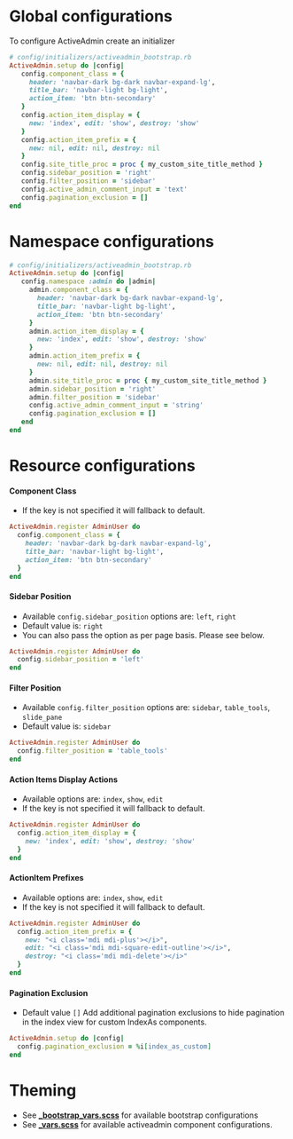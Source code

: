 # Global configurations
To configure ActiveAdmin create an initializer
```ruby
# config/initializers/activeadmin_bootstrap.rb
ActiveAdmin.setup do |config|
   config.component_class = {
     header: 'navbar-dark bg-dark navbar-expand-lg',
     title_bar: 'navbar-light bg-light',
     action_item: 'btn btn-secondary'
   }
   config.action_item_display = {
     new: 'index', edit: 'show', destroy: 'show'
   }
   config.action_item_prefix = {
     new: nil, edit: nil, destroy: nil
   }
   config.site_title_proc = proc { my_custom_site_title_method }
   config.sidebar_position = 'right'
   config.filter_position = 'sidebar'
   config.active_admin_comment_input = 'text'
   config.pagination_exclusion = []
end
```

# Namespace configurations
```ruby
# config/initializers/activeadmin_bootstrap.rb
ActiveAdmin.setup do |config|
   config.namespace :admin do |admin|
     admin.component_class = {
       header: 'navbar-dark bg-dark navbar-expand-lg',
       title_bar: 'navbar-light bg-light',
       action_item: 'btn btn-secondary'
     }
     admin.action_item_display = {
       new: 'index', edit: 'show', destroy: 'show'
     }
     admin.action_item_prefix = {
       new: nil, edit: nil, destroy: nil
     }
     admin.site_title_proc = proc { my_custom_site_title_method }
     admin.sidebar_position = 'right'
     admin.filter_position = 'sidebar'
     config.active_admin_comment_input = 'string'
     config.pagination_exclusion = []
   end
end
```

# Resource configurations
#### Component Class
- If the key is not specified it will fallback to default.
```ruby
ActiveAdmin.register AdminUser do
  config.component_class = {
    header: 'navbar-dark bg-dark navbar-expand-lg',
    title_bar: 'navbar-light bg-light',
    action_item: 'btn btn-secondary'
  }
end
```

#### Sidebar Position
- Available `config.sidebar_position` options are: `left`, `right`
- Default value is: `right`
- You can also pass the option as per page basis. Please see below.
```ruby
ActiveAdmin.register AdminUser do
  config.sidebar_position = 'left'
end
```

#### Filter Position
- Available `config.filter_position` options are: `sidebar`, `table_tools`, `slide_pane`
- Default value is: `sidebar`
```ruby
ActiveAdmin.register AdminUser do
  config.filter_position = 'table_tools'
end
```

#### Action Items Display Actions
- Available options are: `index`, `show`, `edit`
- If the key is not specified it will fallback to default.
```ruby
ActiveAdmin.register AdminUser do
  config.action_item_display = {
    new: 'index', edit: 'show', destroy: 'show'
  }
end
```

#### ActionItem Prefixes
- Available options are: `index`, `show`, `edit`
- If the key is not specified it will fallback to default.
```ruby
ActiveAdmin.register AdminUser do
  config.action_item_prefix = {
    new: "<i class='mdi mdi-plus'></i>",
    edit: "<i class='mdi mdi-square-edit-outline'></i>",
    destroy: "<i class='mdi mdi-delete'></i>"
  }
end
```

#### Pagination Exclusion
- Default value `[]`
Add additional pagination exclusions to hide pagination in the index view for custom IndexAs components.
```ruby
ActiveAdmin.setup do |config|
  config.pagination_exclusion = %i[index_as_custom]
end
```

# Theming
- See **[_bootstrap_vars.scss](../app/assets/stylesheets/activeadmin_bootstrap/meta/_bootstrap_vars.scss)** for available bootstrap configurations
- See **[_vars.scss](../app/assets/stylesheets/activeadmin_bootstrap/meta/_vars.scss)** for available activeadmin component configurations.
